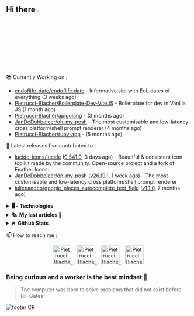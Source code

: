 ## Hi there <img src="https://media.giphy.com/media/hvRJCLFzcasrR4ia7z/giphy.gif" width="4%" alt="Hello There">

📚 Currently Working on :

- [endoflife-date/endoflife.date](https://github.com/endoflife-date/endoflife.date) - Informative site with EoL dates of everything (3 weeks ago)
- [Pietrucci-Blacher/Boilerplate-Dev-ViteJS](https://github.com/Pietrucci-Blacher/Boilerplate-Dev-ViteJS) - Boilerplate for dev in Vanilla JS  (1 month ago)
- [Pietrucci-Blacher/apigolang](https://github.com/Pietrucci-Blacher/apigolang) -  (3 months ago)
- [JanDeDobbeleer/oh-my-posh](https://github.com/JanDeDobbeleer/oh-my-posh) - The most customisable and low-latency cross platform/shell prompt renderer (4 months ago)
- [Pietrucci-Blacher/ruby-app](https://github.com/Pietrucci-Blacher/ruby-app) -  (5 months ago)


🔭 Latest releases I've contributed to :

- [lucide-icons/lucide](https://github.com/lucide-icons/lucide) ([0.541.0](https://github.com/lucide-icons/lucide/releases/tag/0.541.0), 3 days ago) - Beautiful &amp; consistent icon toolkit made by the community. Open-source project and a fork of Feather Icons.
- [JanDeDobbeleer/oh-my-posh](https://github.com/JanDeDobbeleer/oh-my-posh) ([v26.19.1](https://github.com/JanDeDobbeleer/oh-my-posh/releases/tag/v26.19.1), 1 week ago) - The most customisable and low-latency cross platform/shell prompt renderer
- [julienandco/google_places_autocomplete_text_field](https://github.com/julienandco/google_places_autocomplete_text_field) ([v1.1.0](https://github.com/julienandco/google_places_autocomplete_text_field/releases/tag/v1.1.0), 7 months ago)

<details>
<summary>
    <b> 🖥️ - Technologies</b>
</summary>
<br/>
<table><tr><td valign="top" width="33%">

### Frontend
<div align="center">
<a href="https://getbootstrap.com/" target="_blank" rel="noreferrer noopener"><img style="margin: 10px" src="https://cdn.jsdelivr.net/gh/devicons/devicon/icons/bootstrap/bootstrap-original.svg" alt="Bootstrap" height="50" /></a>
<a href="https://www.w3schools.com/css/" target="_blank" rel="noreferrer noopener"><img style="margin: 10px" src="https://cdn.jsdelivr.net/gh/devicons/devicon@latest/icons/css3/css3-original-wordmark.svg" alt="CSS3" height="50" /></a>
<a href="https://developer.mozilla.org/fr/docs/Glossary/HTML5" target="_blank" rel="noreferrer noopener"><img style="margin: 10px" src="https://cdn.jsdelivr.net/gh/devicons/devicon@latest/icons/html5/html5-original-wordmark.svg" alt="HTML5" height="50" /></a>
<a href="https://www.electronjs.org/" target="_blank" rel="noreferrer noopener"><img style="margin: 10px" src="https://cdn.jsdelivr.net/gh/devicons/devicon@latest/icons/electron/electron-original.svg" alt="Electron" height="50" /></a>
<a href="https://www.javascript.com/" target="_blank" rel="noreferrer noopener"><img style="margin: 10px" src="https://cdn.jsdelivr.net/gh/devicons/devicon@latest/icons/javascript/javascript-original.svg" alt="JavaScript" height="50" /></a>
<a href="https://www.typescriptlang.org/" target="_blank" rel="noreferrer noopener"><img style="margin: 10px" src="https://cdn.jsdelivr.net/gh/devicons/devicon@latest/icons/typescript/typescript-original.svg" alt="TypeScript" height="50" /></a>
<a href="https://www.chartjs.org/" target="_blank" rel="noreferrer noopener"><img style="margin: 10px" src="https://profilinator.rishav.dev/skills-assets/logo-title.svg" alt="Chart.js" height="50" /></a>
<a href="https://jquery.com/" target="_blank" rel="noreferrer noopener"><img style="margin: 10px" src="https://cdn.jsdelivr.net/gh/devicons/devicon@latest/icons/jquery/jquery-plain.svg" alt="jQuery" height="50" /></a>
<a href="https://sass-lang.com/" target="_blank" rel="noreferrer noopener"><img style="margin: 10px" src="https://cdn.jsdelivr.net/gh/devicons/devicon@latest/icons/sass/sass-original.svg" alt="Sass" height="50" /></a>
<a href="https://www.tailwindcss.com/" target="_blank" rel="noreferrer noopener"><img style="margin: 10px" src="https://cdn.jsdelivr.net/gh/devicons/devicon@latest/icons/tailwindcss/tailwindcss-original.svg" alt="Tailwind CSS" height="50" /></a>
<a href="https://vitejs.dev/" target="_blank" rel="noreferrer noopener"><img style="margin: 10px" src="https://cdn.jsdelivr.net/gh/devicons/devicon@latest/icons/vitejs/vitejs-original.svg" alt="Vite.js" height="50" /></a>
<a href="https://webpack.js.org/" target="_blank" rel="noreferrer noopener"><img style="margin: 10px" src="https://cdn.jsdelivr.net/gh/devicons/devicon@latest/icons/webpack/webpack-original.svg" alt="Webpack" height="50" /></a>
<a href="https://angular.dev/" target="_blank" rel="noreferrer noopener"><img style="margin: 10px" src="https://cdn.jsdelivr.net/gh/devicons/devicon@latest/icons/angular/angular-original.svg" alt="Angular" height="50" /></a>
<a href="https://vuejs.org/" target="_blank" rel="noreferrer noopener"><img style="margin: 10px" src="https://cdn.jsdelivr.net/gh/devicons/devicon@latest/icons/vuejs/vuejs-original.svg" alt="Vue.js" height="50" /></a>
<a href="https://react.dev" target="_blank" rel="noreferrer noopener"><img style="margin: 10px" src="https://cdn.jsdelivr.net/gh/devicons/devicon@latest/icons/react/react-original.svg" alt="React" height="50" /></a>
<a href="https://nextjs.org/" target="_blank" rel="noreferrer noopener"><img style="margin: 10px" src="https://cdn.jsdelivr.net/gh/devicons/devicon@latest/icons/nextjs/nextjs-original.svg" alt="Next.js" height="50" /></a>
</div>

</td><td valign="top" width="33%">

### Backend
<div align="center">
<a href="https://www.php.net/" target="_blank" rel="noreferrer noopener"><img style="margin: 10px" src="https://cdn.jsdelivr.net/gh/devicons/devicon@latest/icons/php/php-original.svg" alt="PHP" height="50" /></a>
<a href="https://www.mongodb.com/" target="_blank" rel="noreferrer noopener"><img style="margin: 10px" src="https://cdn.jsdelivr.net/gh/devicons/devicon@latest/icons/mongodb/mongodb-original.svg" alt="MongoDB" height="50" /></a>
<a href="https://nodejs.org/" target="_blank" rel="noreferrer noopener"><img style="margin: 10px" src="https://cdn.jsdelivr.net/gh/devicons/devicon@latest/icons/nodejs/nodejs-original.svg" alt="Node.js" height="50" /></a>
<a href="https://bun.sh/" target="_blank" rel="noreferrer noopener"><img style="margin: 10px" src="https://cdn.jsdelivr.net/gh/devicons/devicon@latest/icons/bun/bun-original.svg" alt="Bun" height="50" /></a>
<a href="https://laravel.com/" target="_blank" rel="noreferrer noopener"><img style="margin: 10px" src="https://cdn.jsdelivr.net/gh/devicons/devicon@latest/icons/laravel/laravel-original.svg" alt="Laravel" height="50" /></a>
<a href="https://www.mysql.com/" target="_blank" rel="noreferrer noopener"><img style="margin: 10px" src="https://cdn.jsdelivr.net/gh/devicons/devicon@latest/icons/mysql/mysql-original.svg" alt="MySQL" height="50" /></a>
<a href="https://mariadb.org/" target="_blank" rel="noreferrer noopener"><img style="margin: 10px" src="https://cdn.jsdelivr.net/gh/devicons/devicon@latest/icons/mariadb/mariadb-original.svg" alt="Maria DB" height="50" /></a>
<a href="https://postgresql.org" target="_blank" rel="noreferrer noopener"><img style="margin: 10px" src="https://cdn.jsdelivr.net/gh/devicons/devicon@latest/icons/postgresql/postgresql-original.svg" alt="PostgreSQL" height="50" /></a>
<a href="https://wordpress.com/" target="_blank" rel="noreferrer noopener"><img style="margin: 10px" src="https://cdn.jsdelivr.net/gh/devicons/devicon@latest/icons/wordpress/wordpress-original.svg" alt="WordPress" height="50" /></a>
<a href="https://symfony.com/" target="_blank" rel="noreferrer noopener"><img style="margin: 10px" src="https://cdn.jsdelivr.net/gh/devicons/devicon@latest/icons/symfony/symfony-original.svg" alt="Symfony" height="50" /></a>
<a href="https://rubyonrails.org/" target="_blank" rel="noreferrer noopener"><img style="margin: 10px" src="https://cdn.jsdelivr.net/gh/devicons/devicon@latest/icons/rails/rails-plain.svg" alt="Ruby on Rails" height="50" /></a>
<a href="https://www.oracle.com/in/index.html" target="_blank" rel="noreferrer noopener"><img style="margin: 10px" src="https://cdn.jsdelivr.net/gh/devicons/devicon@latest/icons/oracle/oracle-original.svg" alt="Oracle" height="50" /></a>
<a href="https://expressjs.com/" target="_blank" rel="noreferrer noopener"><img style="margin: 10px" src="https://cdn.jsdelivr.net/gh/devicons/devicon@latest/icons/express/express-original.svg" alt="Express.js" height="50" /></a>
<a href="https://api-platform.com/" target="_blank" rel="noreferrer noopener"><img style="margin: 10px" src="https://api-platform.com/images/logos/Logo_Circle%20webby%20blue%20light.svg" alt="API Platform" height="50" /></a>
<a href="https://nestjs.com/" target="_blank" rel="noreferrer noopener"><img style="margin: 10px" src="https://cdn.jsdelivr.net/gh/devicons/devicon@latest/icons/nestjs/nestjs-original.svg" alt="NestJS" height="50" /></a>
<a href="https://go.dev/" target="_blank" rel="noreferrer noopener"><img style="margin: 10px" src="https://cdn.jsdelivr.net/gh/devicons/devicon@latest/icons/go/go-original.svg" alt="Golang" height="50" /></a>
</div>

</td><td valign="top" width="33%">

### DevOps
<div align="center">
<a href="https://www.linux.org/" target="_blank" rel="noreferrer noopener"><img style="margin: 10px" src="https://cdn.jsdelivr.net/gh/devicons/devicon@latest/icons/linux/linux-original.svg" alt="Linux" height="50" /></a>
<a href="https://github.com/" target="_blank" rel="noreferrer noopener"><img style="margin: 10px" src="https://cdn.jsdelivr.net/gh/devicons/devicon@latest/icons/git/git-original.svg" alt="Git" height="50" /></a>
<a href="https://www.gnu.org/software/bash/" target="_blank" rel="noreferrer noopener"><img style="margin: 10px" src="https://cdn.jsdelivr.net/gh/devicons/devicon@latest/icons/bash/bash-original.svg" alt="Bash" height="50" /></a>
<a href="https://apache.org" target="_blank" rel="noreferrer noopener"><img style="margin: 10px" src="https://cdn.jsdelivr.net/gh/devicons/devicon@latest/icons/apache/apache-original.svg" alt="Apache" height="50" /></a>
<a href="https://www.nginx.com/" target="_blank" rel="noreferrer noopener"><img style="margin: 10px" src="https://cdn.jsdelivr.net/gh/devicons/devicon@latest/icons/nginx/nginx-original.svg" alt="Nginx" height="50" /></a>
<a href="https://www.docker.com/" target="_blank" rel="noreferrer noopener"><img style="margin: 10px" src="https://cdn.jsdelivr.net/gh/devicons/devicon@latest/icons/docker/docker-original.svg" alt="Docker" height="50" /></a>
<a href="https://kubernetes.io/" target="_blank" rel="noreferrer noopener"><img style="margin: 10px" src="https://cdn.jsdelivr.net/gh/devicons/devicon@latest/icons/kubernetes/kubernetes-original.svg" alt="Kubernetes" height="50" /></a>
<a href="https://about.gitlab.com/" target="_blank" rel="noreferrer noopener"><img style="margin: 10px" src="https://cdn.jsdelivr.net/gh/devicons/devicon@latest/icons/gitlab/gitlab-original.svg" alt="GitLab" height="50" /></a>
<a href="https://bitbucket.org" target="_blank" rel="noreferrer noopener"><img style="margin: 10px" src="https://cdn.jsdelivr.net/gh/devicons/devicon@latest/icons/bitbucket/bitbucket-original.svg" alt="Bitbucket" height="50" /></a>
</div>

</td></tr></table>

</details>

<details>
    <summary>
        <b>🗞️&nbsp;&nbsp;My last articles 🤡</b>
    </summary>
    <br>
    <div align="center">
        <img src="https://i.giphy.com/media/Ju7l5y9osyymQ/giphy.webp" width="450" alt="rickroll"/>
    </div>
    <h1 align="center">Nothing but Coming Soon 🚧</h1>
</details>


<details>
    <summary>
        <b>🔥&nbsp;&nbsp;Github&nbsp;Stats</b>
    </summary>
    <br/>

| <img align="center" src="https://github-readme-stats.vercel.app/api?username=Pietrucci-Blacher&show_icons=true&include_all_commits=true&theme=buefy&hide_border=true" alt="Maxime github stats" /> | <img align="center" src="https://github-readme-stats.vercel.app/api/top-langs/?username=Pietrucci-Blacher&layout=compact&theme=buefy&hide_border=true" alt="Maxime github stats part 2"/> |
|----------------------------------------------------------------------------------------------------------------------------------------------------------------------------------------------------|-----------------------------------------------------------------------------------------------------------------------------------------------------------|

</details>


📫 How to reach me :
<p align="center">
    <a href="https://twitter.com/Sunshiotv">
        <img alt="Pietrucci-Blacher | Twitter" width="50px" height="50px" src="https://cdn.jsdelivr.net/gh/devicons/devicon@latest/icons/twitter/twitter-original.svg"/>
    </a>
    &nbsp;&nbsp;
    <a href="https://www.linkedin.com/in/maxime-pietrucci/">
        <img alt="Pietrucci-Blacher | Linkedin" width="50px" height="50px" src="https://cdn.jsdelivr.net/gh/devicons/devicon@latest/icons/linkedin/linkedin-original.svg"/>
    </a>
    &nbsp;&nbsp;
    <a href="https://discordapp.com/users/146296127812009984">
        <img alt="Pietrucci-Blacher | Discord" width="50px" height="50px" src="https://assets-global.website-files.com/6257adef93867e50d84d30e2/636e0a69f118df70ad7828d4_icon_clyde_blurple_RGB.svg"/>
    </a>
    &nbsp;&nbsp;
    <a href="mailto:contact@mpb-dev.fr">
        <img alt="Pietrucci-Blacher | Email" width="50px" height="50px" src="https://upload.wikimedia.org/wikipedia/commons/7/7e/Gmail_icon_%282020%29.svg" />
    </a>
</p>

### Being curious and a worker is the best mindset 🧐
> The computer was born to solve problems that did not exist before - Bill Gates

![footer CR](https://capsule-render.vercel.app/api?type=waving&color=gradient&customColorList=12&height=80&section=footer)
